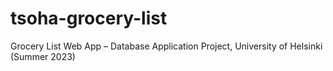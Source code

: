 # tsoha-grocery-list
Grocery List Web App – Database Application Project, University of Helsinki (Summer 2023)
